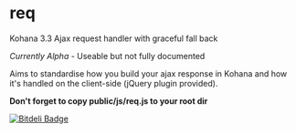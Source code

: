 req
===

Kohana 3.3 Ajax request handler with graceful fall back


*Currently Alpha* - Useable but not fully documented

Aims to standardise how you build your ajax response in Kohana and how it's handled on the client-side (jQuery plugin provided).

**Don't forget to copy public/js/req.js to your root dir**


[![Bitdeli Badge](https://d2weczhvl823v0.cloudfront.net/happyDemon/req/trend.png)](https://bitdeli.com/free "Bitdeli Badge")

